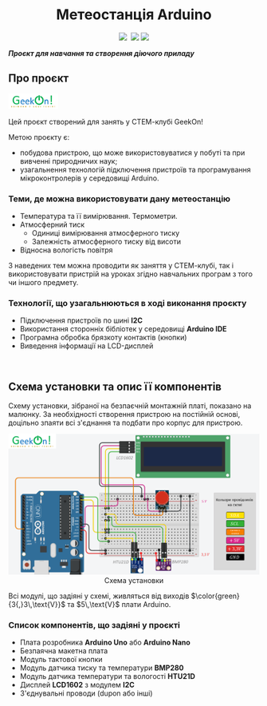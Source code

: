 <!-- <h1 align="center"><a href="https://github.com/pavloeleva/Arduino-WeatherStation-BMP280-HTU21D-LCD1602/blob/main/README.md">Arduino-WeatherStation-BMP280-HTU21D-LCD1602</a></h1> -->
<h1 align="center">Метеостанція Arduino</h1>
<div id="badges_img" align="center">
  <a href=""><img src="https://img.shields.io/badge/STEM-education-blue" /></a>
  <img src="https://img.shields.io/badge/arduino-project-yellowgreen" alt=""/>
  <img src="https://img.shields.io/badge/arduino-learning-orange"/>  
  <img src="https://img.shields.io/badge/GeekOn!-STEM--club-green"/>
</div>
<p><strong><em>Проєкт для навчання та створення діючого приладу</em></strong></p>
<h2><strong>Про проєкт</strong></h2>
<div id="geekon_logo" align="left">
  <a href="https://github.com/pavloeleva/Arduino-WeatherStation-BMP280-HTU21D-LCD1602/blob/main/Uk-UA/README.md#%D0%BF%D1%80%D0%BE-%D0%BF%D1%80%D0%BE%D1%94%D0%BA%D1%82"><img width="100" src="https://github.com/pavloeleva/Arduino-WeatherStation-BMP280-HTU21D-LCD1602/blob/main/Uk-UA/IMG/logo_geekon.png" alt=""/></a>
</div>
<p>Цей проєкт створений для занять у СТЕМ-клубі GeekOn!</p>

<p>Метою проєкту є:</p>
<ul>
  <li>побудова пристрою, що може використовуватися у побуті та при вивченні природничих наук;</li>
  <li>узагальнення технологій підключення пристроїв та програмування мікроконтролерів у середовищі Arduino.</li>
</ul>
<h3>Теми, де можна використовувати дану метеостанцію</h3>
<ul>
  <li>Температура та її вимірювання. Термометри.</li>
  <li>Атмосферний тиск
    <ul>
      <li>Одиниці вимірювання атмосферного тиску</li>
      <li>Залежність атмосферного тиску від висоти</li>
    </ul>
  </li>
  <li>Відносна вологість повітря</li>  
</ul>
<p>З наведених тем можна проводити як заняття у СТЕМ-клубі, так і використовувати пристрій на уроках згідно навчальних програм з того чи іншого предмету.</p>
<h3>Технології, що узагальнюються в ході виконання проєкту</h3>
<ul>
  <li>Підключення пристроїв по шині <strong>I2C</strong></li>
  <li>Використання сторонніх бібліотек у середовищі <strong>Arduino IDE</strong></li>
  <li>Програмна обробка брязкоту контактів (кнопки)</li>
  <li>Виведення інформації на LCD-дисплей</li>
</ul>
<p>&nbsp;</p>
<h2>Схема установки та опис її компонентів</h2>
<p>Схему установки, зібраної на безпаєчній монтажній платі, показано на малюнку. За необхідності створення пристрою на постійній основі, доцільно зпаяти всі з'єднання та подбати про корпус для пристрою.</p>
<div id="sheme" align="center">
  <img width="600" src="https://github.com/pavloeleva/Arduino-WeatherStation-BMP280-HTU21D-LCD1602/blob/main/Uk-UA/IMG/sheme.PNG" alt="Схема установки" />
  <div id="sheme_caption" font-size="small">Схема установки</div>
</div>
<p>Всі модулі, що задіяні у схемі, живляться від виходів $\color{green}{3{,}3\,\text{V}}$ та $5\,\text{V}$ плати Arduino.</p>
<h3>Список компонентів, що задіяні у проєкті</h3>
<ul>
  <li>Плата розробника <strong>Arduino Uno</strong> або <strong>Arduino Nano</strong></li>
  <li>Безпаячна макетна плата</li>
  <li>Модуль тактової кнопки</li>
  <li>Модуль датчика тиску та температури <strong>BMP280</strong></li>
  <li>Модуль датчика температури та вологості <strong>HTU21D</strong></li>
  <li>Дисплей <strong>LCD1602</strong> з модулем <strong>I2C</strong></li>
  <li>З'єднувальні проводи (dupon або інші)</li>
</ul>
